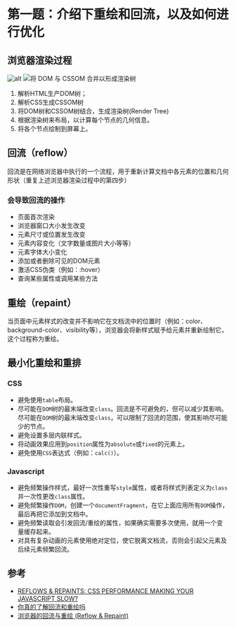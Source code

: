 # 第一题：介绍下重绘和回流，以及如何进行优化

## 浏览器渲染过程

![alt](http://qiniu.johnsenzhou.com/FmC3WzznEuwQwhEKn9YWn43phArJ)
![将 DOM 与 CSSOM 合并以形成渲染树](http://qiniu.johnsenzhou.com/FlLkaoREwktwkJapoXxy99wktaJ7)

1. 解析HTML生产DOM树；
2. 解析CSS生成CSSOM树
3. 将DOM树和CSSOM树结合，生成渲染树(Render Tree)
4. 根据渲染树来布局，以计算每个节点的几何信息。
5. 将各个节点绘制到屏幕上。

## 回流（reflow）

回流是在网络浏览器中执行的一个流程，用于重新计算文档中各元素的位置和几何形状（重复上述浏览器渲染过程中的第四步）

### 会导致回流的操作

- 页面首次渲染
- 浏览器窗口大小发生改变
- 元素尺寸或位置发生改变
- 元素内容变化（文字数量或图片大小等等）
- 元素字体大小变化
- 添加或者删除可见的DOM元素
- 激活CSS伪类（例如：:hover）
- 查询某些属性或调用某些方法

## 重绘（repaint）

当页面中元素样式的改变并不影响它在文档流中的位置时（例如：color、background-color、visibility等），浏览器会将新样式赋予给元素并重新绘制它，这个过程称为重绘。

## 最小化重绘和重排

### CSS

- 避免使用`table`布局。
- 尽可能在`DOM`树的最末端改变`class`。回流是不可避免的，但可以减少其影响。尽可能在`DOM`树的最末端改变`class`，可以限制了回流的范围，使其影响尽可能少的节点。
- 避免设置多层内联样式。
- 将动画效果应用到`position`属性为`absolute`或`fixed`的元素上。
- 避免使用`CSS`表达式（例如：`calc()`）。

### Javascript

- 避免频繁操作样式，最好一次性重写`style`属性，或者将样式列表定义为`class`并一次性更改`class`属性。
- 避免频繁操作`DOM`，创建一个`documentFragment`，在它上面应用所有`DOM`操作，最后再把它添加到文档中。
- 避免频繁读取会引发回流/重绘的属性，如果确实需要多次使用，就用一个变量缓存起来。
- 对具有复杂动画的元素使用绝对定位，使它脱离文档流，否则会引起父元素及后续元素频繁回流。

## 参考

- [REFLOWS & REPAINTS: CSS PERFORMANCE MAKING YOUR JAVASCRIPT SLOW?](http://www.stubbornella.org/content/2009/03/27/reflows-repaints-css-performance-making-your-javascript-slow/)
- [你真的了解回流和重绘吗](https://github.com/chenjigeng/blog/issues/4)
- [浏览器的回流与重绘 (Reflow & Repaint)](https://juejin.im/post/5a9923e9518825558251c96a)